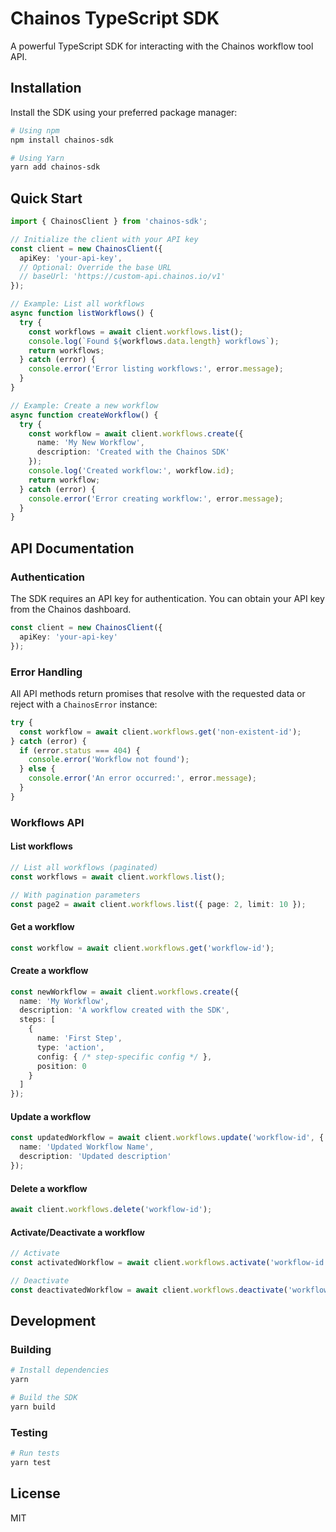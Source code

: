 # Chainos TypeScript SDK

A powerful TypeScript SDK for interacting with the Chainos workflow tool API.

## Installation

Install the SDK using your preferred package manager:

```bash
# Using npm
npm install chainos-sdk

# Using Yarn
yarn add chainos-sdk
```

## Quick Start

```typescript
import { ChainosClient } from 'chainos-sdk';

// Initialize the client with your API key
const client = new ChainosClient({
  apiKey: 'your-api-key',
  // Optional: Override the base URL
  // baseUrl: 'https://custom-api.chainos.io/v1'
});

// Example: List all workflows
async function listWorkflows() {
  try {
    const workflows = await client.workflows.list();
    console.log(`Found ${workflows.data.length} workflows`);
    return workflows;
  } catch (error) {
    console.error('Error listing workflows:', error.message);
  }
}

// Example: Create a new workflow
async function createWorkflow() {
  try {
    const workflow = await client.workflows.create({
      name: 'My New Workflow',
      description: 'Created with the Chainos SDK'
    });
    console.log('Created workflow:', workflow.id);
    return workflow;
  } catch (error) {
    console.error('Error creating workflow:', error.message);
  }
}
```

## API Documentation

### Authentication

The SDK requires an API key for authentication. You can obtain your API key from the Chainos dashboard.

```typescript
const client = new ChainosClient({
  apiKey: 'your-api-key'
});
```

### Error Handling

All API methods return promises that resolve with the requested data or reject with a `ChainosError` instance:

```typescript
try {
  const workflow = await client.workflows.get('non-existent-id');
} catch (error) {
  if (error.status === 404) {
    console.error('Workflow not found');
  } else {
    console.error('An error occurred:', error.message);
  }
}
```

### Workflows API

#### List workflows

```typescript
// List all workflows (paginated)
const workflows = await client.workflows.list();

// With pagination parameters
const page2 = await client.workflows.list({ page: 2, limit: 10 });
```

#### Get a workflow

```typescript
const workflow = await client.workflows.get('workflow-id');
```

#### Create a workflow

```typescript
const newWorkflow = await client.workflows.create({
  name: 'My Workflow',
  description: 'A workflow created with the SDK',
  steps: [
    {
      name: 'First Step',
      type: 'action',
      config: { /* step-specific config */ },
      position: 0
    }
  ]
});
```

#### Update a workflow

```typescript
const updatedWorkflow = await client.workflows.update('workflow-id', {
  name: 'Updated Workflow Name',
  description: 'Updated description'
});
```

#### Delete a workflow

```typescript
await client.workflows.delete('workflow-id');
```

#### Activate/Deactivate a workflow

```typescript
// Activate
const activatedWorkflow = await client.workflows.activate('workflow-id');

// Deactivate
const deactivatedWorkflow = await client.workflows.deactivate('workflow-id');
```

## Development

### Building

```bash
# Install dependencies
yarn

# Build the SDK
yarn build
```

### Testing

```bash
# Run tests
yarn test
```

## License

MIT